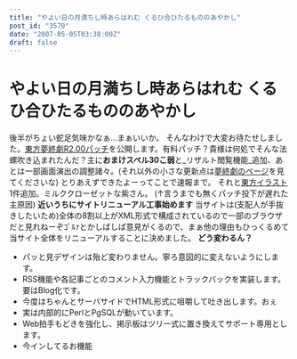 ```yaml
---
title: "やよい日の月満ちし時あらはれむ くるひ合ひたるもののあやかし"
post_id: "3570"
date: "2007-05-05T03:38:00Z"
draft: false
---
```


# やよい日の月満ちし時あらはれむ くるひ合ひたるもののあやかし

後半がちょい蛇足気味かなぁ…まぁいいか。 そんなわけで大変お待たせしました。[東方夢終劇R2.00パッチ](/!/thC/)を公開します。有料パッチ？貴様は何処でそんな法螺吹き込まれたんだ？主に**おまけスペル30こ弱**と_リザルト閲覧機能_追加、あとは一部画面演出の調整諸々。(それ以外の小さな更新点は[夢終劇のページ](/!/thC/)を見てくださいな)  とりあえずできたよーってことで速報まで。 それと[東方イラスト](/3571)1件追加。ミルククローゼットな紫さん。 (↑言うまでも無くパッチ投下が遅れた主原因) **近いうちにサイトリニューアル工事始めます** 当サイトは(支配人が手抜きしたいため)全体の8割以上がXML形式で構成されているので一部のブラウザだと見れねーぞｺﾞﾙｧとかしばしば意見がくるので、まぁ他の理由もひっくるめて当サイト全体をリニューアルすることに決めました。 **どう変わるん？**

  * パッと見デザインは殆ど変わりません。寧ろ意図的に変えないようにします。
  * RSS機能や各記事ごとのコメント入力機能とトラックバックを実装します。要はBlog化です。
  * 今度はちゃんとサーバサイドでHTML形式に咀嚼して吐き出します。おぇ
  * 実は内部的にPerlとPgSQLが動いています。
  * Web拍手もどきを強化し、掲示板はツリー式に置き換えてサポート専用とします。
  * 今インしてるお機能
